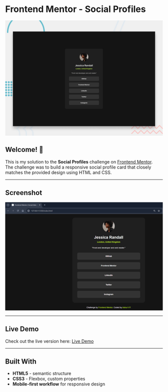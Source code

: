 # Frontend Mentor - Social Profiles

![Design preview for the Social Profiles challenge](preview.jpg)

## Welcome! 👋

This is my solution to the **Social Profiles** challenge on [Frontend Mentor](https://www.frontendmentor.io).  
The challenge was to build a responsive social profile card that closely matches the provided design using HTML and CSS.

---

## Screenshot

![Screenshot of my Social Profiles project](./assets/screenshot.jpg)

---

## Live Demo

Check out the live version here: [Live Demo](https://asha-16.github.io/social-profiles/)

---

## Built With

- **HTML5** - semantic structure  
- **CSS3** - Flexbox, custom properties  
- **Mobile-first workflow** for responsive design

